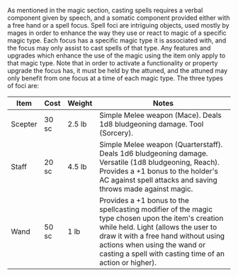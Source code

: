 As mentioned in the magic section, casting spells requires a verbal component given by speech, and a somatic component provided either with a free hand or a spell focus. Spell foci are intriguing objects, used mostly by mages in order to enhance the way they use or react to magic of a specific magic type. Each focus has a specific magic type it is associated with, and the focus may only assist to cast spells of that type. Any features and upgrades which enhance the use of the magic using the item only apply to that magic type. Note that in order to activate a functionality or property upgrade the focus has, it must be held by the attuned, and the attuned may only benefit from one focus at a time of each magic type. The three types of foci are:
 
| **Item** | **Cost** | **Weight** | **Notes**                                                                                                                                                                                                                                                                 |
| -------- | -------- | ---------- | ------------------------------------------------------------------------------------------------------------------------------------------------------------------------------------------------------------------------------------------------------------------------- |
| Scepter  | 30 sc    | 2.5 lb     | Simple Melee weapon (Mace). Deals 1d8 bludgeoning damage. Tool (Sorcery).                                                                                                                                                                                                 |
| Staff    | 20 sc    | 4.5 lb     | Simple Melee weapon (Quarterstaff). Deals 1d6 bludgeoning damage. Versatile (1d8 bludgeoning, Reach). Provides a +1 bonus to the holder's AC against spell attacks and saving throws made against magic.                                                                  |
| Wand     | 50 sc    | 1 lb       | Provides a +1 bonus to the spellcasting modifier of the magic type chosen upon the item's creation while held. Light (allows the user to draw it with a free hand without using actions when using the wand or casting a spell with casting time of an action or higher). |